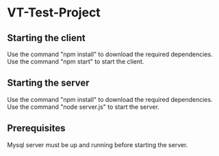 # VT-Test-Project

## Starting the client
Use the command "npm install" to download the required dependencies. 
Use the command "npm start" to start the client.

## Starting the server
Use the command "npm install" to download the required dependencies. 
Use the command "node server.js" to start the server.

## Prerequisites
Mysql server must be up and running before starting the server.
